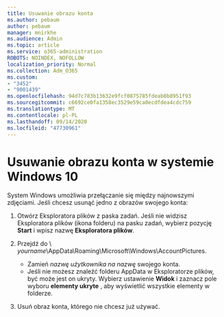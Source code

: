 ```yaml
---
title: Usuwanie obrazu konta
ms.author: pebaum
author: pebaum
manager: mnirkhe
ms.audience: Admin
ms.topic: article
ms.service: o365-administration
ROBOTS: NOINDEX, NOFOLLOW
localization_priority: Normal
ms.collection: Adm_O365
ms.custom:
- "3452"
- "9001439"
ms.openlocfilehash: 94d7c783b13632e9fcf0875785fdeab8b8951f93
ms.sourcegitcommit: c6692ce0fa1358ec3529e59ca0ecdfdea4cdc759
ms.translationtype: MT
ms.contentlocale: pl-PL
ms.lasthandoff: 09/14/2020
ms.locfileid: "47730961"
---
```

# <a name="delete-an-account-picture-in-windows-10"></a>Usuwanie obrazu konta w systemie Windows 10

System Windows umożliwia przełączanie się między najnowszymi zdjęciami. Jeśli chcesz usunąć jedno z obrazów swojego konta:

1. Otwórz Eksploratora plików z paska zadań. Jeśli nie widzisz Eksploratora plików (ikona folderu) na pasku zadań, wybierz pozycję **Start** i wpisz nazwę **Eksploratora plików**.

2. Przejdź do \\ *yourname*\AppData\Roaming\Microsoft\Windows\AccountPictures. 
    - Zamień *nazwę użytkownika na nazwę* swojego konta.
    - Jeśli nie możesz znaleźć folderu AppData w Eksploratorze plików, być może jest on ukryty. Wybierz ustawienie **Widok** i zaznacz pole wyboru **elementy ukryte** , aby wyświetlić wszystkie elementy w folderze.

3. Usuń obraz konta, którego nie chcesz już używać.
 
 